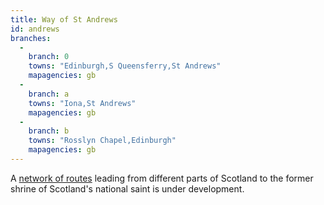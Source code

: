 ```yaml
---
title: Way of St Andrews
id: andrews
branches:
  -
    branch: 0
    towns: "Edinburgh,S Queensferry,St Andrews"
    mapagencies: gb
  -
    branch: a
    towns: "Iona,St Andrews"
    mapagencies: gb
  -
    branch: b
    towns: "Rosslyn Chapel,Edinburgh"
    mapagencies: gb
---
```


A [network of routes][0] leading from different parts of Scotland to the former shrine of Scotland's national saint is under development.

[0]: http://www.thewayofstandrews.com/